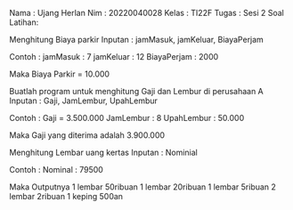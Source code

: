 Nama : Ujang Herlan
Nim : 20220040028
Kelas : TI22F
Tugas : Sesi 2
Soal Latihan:

Menghitung Biaya parkir
Inputan : 
jamMasuk, jamKeluar, BiayaPerjam

Contoh :
jamMasuk : 7
jamKeluar : 12
BiayaPerjam : 2000

Maka Biaya Parkir = 10.000

Buatlah program untuk menghitung Gaji dan Lembur di perusahaan A
Inputan : 
Gaji, JamLembur, UpahLembur

Contoh :
Gaji = 3.500.000
JamLembur : 8
UpahLembur : 50.000

Maka Gaji yang diterima adalah 3.900.000

Menghitung Lembar uang kertas
Inputan :
Nominial

Contoh :
Nominal : 79500

Maka Outputnya
1 lembar 50ribuan
1 lembar 20ribuan
1 lembar 5ribuan
2 lembar 2ribuan
1 keping 500an
